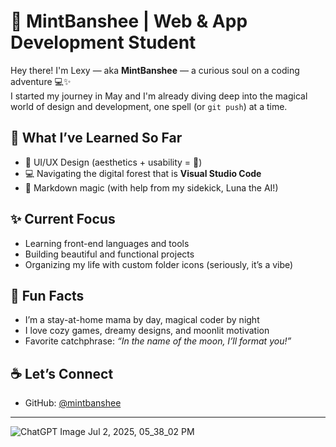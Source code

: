 # 🌿 MintBanshee | Web & App Development Student  

Hey there! I'm Lexy — aka **MintBanshee** — a curious soul on a coding adventure 💻✨  
I started my journey in May and I'm already diving deep into the magical world of design and development, one spell (or `git push`) at a time.

## 🎨 What I’ve Learned So Far
- 🧠 UI/UX Design (aesthetics + usability = 💖)
- 💻 Navigating the digital forest that is **Visual Studio Code**
- 🌙 Markdown magic (with help from my sidekick, Luna the AI!)

## ✨ Current Focus
- Learning front-end languages and tools  
- Building beautiful and functional projects  
- Organizing my life with custom folder icons (seriously, it’s a vibe)

## 🌸 Fun Facts
- I’m a stay-at-home mama by day, magical coder by night  
- I love cozy games, dreamy designs, and moonlit motivation  
- Favorite catchphrase: *“In the name of the moon, I’ll format you!”*

## ☕ Let’s Connect
- GitHub: [@mintbanshee](https://github.com/mintbanshee)

---

![ChatGPT Image Jul 2, 2025, 05_38_02 PM](https://github.com/user-attachments/assets/2c0c0797-83af-413d-8aac-eede39fa80f2)
